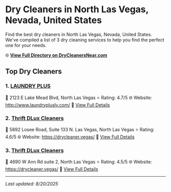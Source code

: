 # Dry Cleaners in North Las Vegas, Nevada, United States

Find the best dry cleaners in North Las Vegas, Nevada, United States. We've compiled a list of 3 dry cleaning services to help you find the perfect one for your needs.

🌐 **[View Full Directory on DryCleanersNear.com](https://drycleanersnear.com/city/US/Nevada/North%20Las%20Vegas)**

## Top Dry Cleaners

### 1. [LAUNDRY PLUS](https://drycleanersnear.com/dryCleaner/687ef0b075997f6da5b63ae3/laundry-plus)
📍 2123 E Lake Mead Blvd, North Las Vegas
⭐ Rating: 4.7/5
🌐 Website: http://www.laundrypluslv.com/
🔗 [View Full Details](https://drycleanersnear.com/dryCleaner/687ef0b075997f6da5b63ae3/laundry-plus)

### 2. [Thrift DLux Cleaners](https://drycleanersnear.com/dryCleaner/687ef14875997f6da5b640cb/thrift-dlux-cleaners)
📍 5892 Losee Road, Suite 133 N. Las Vegas, North Las Vegas
⭐ Rating: 4.6/5
🌐 Website: https://drycleaner.vegas/
🔗 [View Full Details](https://drycleanersnear.com/dryCleaner/687ef14875997f6da5b640cb/thrift-dlux-cleaners)

### 3. [Thrift DLux Cleaners](https://drycleanersnear.com/dryCleaner/687ef14c75997f6da5b640e9/thrift-dlux-cleaners)
📍 4690 W Ann Rd suite 2, North Las Vegas
⭐ Rating: 4.5/5
🌐 Website: https://drycleaner.vegas/
🔗 [View Full Details](https://drycleanersnear.com/dryCleaner/687ef14c75997f6da5b640e9/thrift-dlux-cleaners)


---

*Last updated: 8/20/2025*
